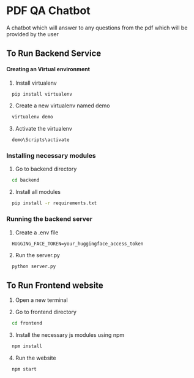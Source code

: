 
# PDF QA Chatbot

A chatbot which will answer to any questions from the pdf which will be provided by the user 


## To Run Backend Service

#### Creating an Virtual environment

1. Install virtualenv
```bash
  pip install virtualenv
```
2. Create a new virtualenv named demo
```bash
  virtualenv demo
```
3. Activate the virtualenv
```bash
  demo\Scripts\activate
```

### Installing necessary modules
1. Go to backend directory
```bash
  cd backend
```
2. Install all modules
```bash
  pip install -r requirements.txt
```

### Running the backend server
1. Create a .env file
```
  HUGGING_FACE_TOKEN=your_huggingface_access_token
```
2. Run the server.py
```python
  python server.py
```

## To Run Frontend website
1. Open a new terminal

2. Go to frontend directory
```bash
  cd frontend
```

3. Install the necessary js modules using npm
```bash
  npm install
```

4. Run the website
```
  npm start
```



